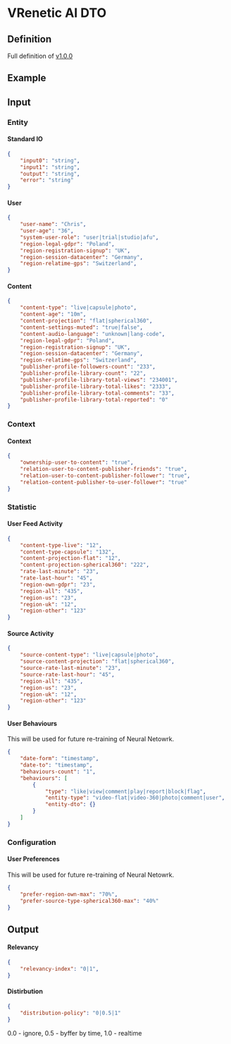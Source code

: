 
VRenetic AI DTO
===============

Definition
----------

Full definition of [v1.0.0](/data/dtos/v1.0.0.json)

Example
-------

## Input

### Entity

#### Standard IO

```json
{
    "input0": "string",
    "input1": "string",
    "output": "string",
    "error": "string"
}
```

#### User

```json
{
    "user-name": "Chris",
    "user-age": "36",
    "system-user-role": "user|trial|studio|afu",
    "region-legal-gdpr": "Poland",
    "region-registration-signup": "UK",
    "region-session-datacenter": "Germany",
    "region-relatime-gps": "Switzerland",
}
```

#### Content

```json
{
    "content-type": "live|capsule|photo",
    "content-age": "10m",
    "content-projection": "flat|spherical360",
    "content-settings-muted": "true|false",
    "content-audio-language": "unknown|lang-code",
    "region-legal-gdpr": "Poland",
    "region-registration-signup": "UK",
    "region-session-datacenter": "Germany",
    "region-relatime-gps": "Switzerland",
    "publisher-profile-followers-count": "233",
    "publisher-profile-library-count": "22",
    "publisher-profile-library-total-views": "234001",
    "publisher-profile-library-total-likes": "2333",
    "publisher-profile-library-total-comments": "33",
    "publisher-profile-library-total-reported": "0"
}
```

### Context

#### Context

```json
{
    "ownership-user-to-content": "true",
    "relation-user-to-content-publisher-friends": "true",
    "relation-user-to-content-publisher-follower": "true",
    "relation-content-publisher-to-user-follower": "true"
}
```

### Statistic

#### User Feed Activity

```json
{
    "content-type-live": "12",
    "content-type-capsule": "132",
    "content-projection-flat": "12",
    "content-projection-spherical360": "222",
    "rate-last-minute": "23",
    "rate-last-hour": "45",
    "region-own-gdpr": "23",
    "region-all": "435",
    "region-us": "23",
    "region-uk": "12",
    "region-other": "123"
}
```

#### Source Activity

```json
{
    "source-content-type": "live|capsule|photo",
    "source-content-projection": "flat|spherical360",
    "source-rate-last-minute": "23",
    "source-rate-last-hour": "45",
    "region-all": "435",
    "region-us": "23",
    "region-uk": "12",
    "region-other": "123"
}
```

#### User Behaviours

This will be used for future re-training of Neural Netowrk.
```json
{
    "date-form": "timestamp",
    "date-to": "timestamp",
    "behaviours-count": "1",
    "behaviours": [
        {
            "type": "like|view|comment|play|report|block|flag",
            "entity-type": "video-flat|video-360|photo|comment|user",
            "entity-dto": {}
        }
    ]
}
```

### Configuration

#### User Preferences

This will be used for future re-training of Neural Netowrk.
```json
{
    "prefer-region-own-max": "70%",
    "prefer-source-type-spherical360-max": "40%"
}
```

## Output

#### Relevancy

```json
{
    "relevancy-index": "0|1",
}
```

#### Distirbution

```json
{
    "distribution-policy": "0|0.5|1"
}
```
0.0 - ignore, 0.5 - byffer by time, 1.0 - realtime
